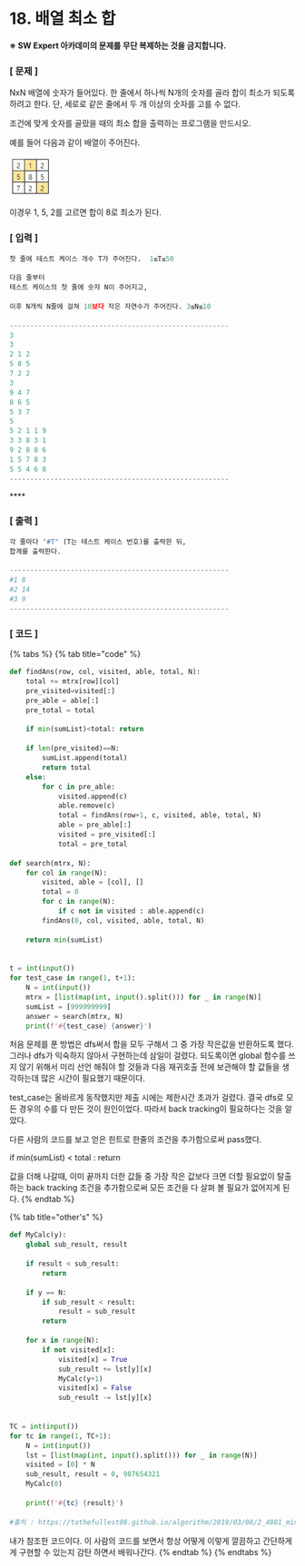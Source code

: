# 18. 배열 최소 합

**※ SW Expert 아카데미의 문제를 무단 복제하는 것을 금지합니다.**

### **\[ 문제 \]**

NxN 배열에 숫자가 들어있다. 한 줄에서 하나씩 N개의 숫자를 골라 합이 최소가 되도록 하려고 한다. 단, 세로로 같은 줄에서 두 개 이상의 숫자를 고를 수 없다.  
  
조건에 맞게 숫자를 골랐을 때의 최소 합을 출력하는 프로그램을 만드시오.  
 

예를 들어 다음과 같이 배열이 주어진다. 

![](../../.gitbook/assets/samsung_17.JPG)

이경우 1, 5, 2를 고르면 합이 8로 최소가 된다.



### **\[ 입력 \]**

```python
첫 줄에 테스트 케이스 개수 T가 주어진다.  1≤T≤50

다음 줄부터 
테스트 케이스의 첫 줄에 숫자 N이 주어지고, 

이후 N개씩 N줄에 걸쳐 10보다 작은 자연수가 주어진다. 3≤N≤10

------------------------------------------------------
3
3
2 1 2
5 8 5
7 2 2
3
9 4 7
8 6 5
5 3 7
5
5 2 1 1 9
3 3 8 3 1
9 2 8 8 6
1 5 7 8 3
5 5 4 6 8
------------------------------------------------------

```

\*\*\*\*

### **\[ 출력 \]**

```python
각 줄마다 "#T" (T는 테스트 케이스 번호)를 출력한 뒤, 
합계를 출력한다.

------------------------------------------------------
#1 8
#2 14
#3 9
------------------------------------------------------
```

### 

### \[ 코드 \]

{% tabs %}
{% tab title="code" %}
```python
def findAns(row, col, visited, able, total, N):
    total += mtrx[row][col]
    pre_visited=visited[:]
    pre_able = able[:]
    pre_total = total
    
    if min(sumList)<total: return 
    
    if len(pre_visited)==N:
        sumList.append(total)
        return total
    else:
        for c in pre_able:
            visited.append(c)
            able.remove(c)
            total = findAns(row+1, c, visited, able, total, N)
            able = pre_able[:]
            visited = pre_visited[:]
            total = pre_total

def search(mtrx, N):
    for col in range(N):  
        visited, able = [col], []
        total = 0
        for c in range(N):
            if c not in visited : able.append(c)        
        findAns(0, col, visited, able, total, N)
        
    return min(sumList)
    

t = int(input())
for test_case in range(1, t+1):
	N = int(input())
	mtrx = [list(map(int, input().split())) for _ in range(N)]
	sumList = [999999999]
	answer = search(mtrx, N)
	print(f'#{test_case} {answer}')
```

 처음 문제를 푼 방법은 dfs써서 합을 모두 구해서 그 중 가장 작은값을 반환하도록 했다. 그러나 dfs가 익숙하지 않아서 구현하는데 삼일이 걸렸다. 되도록이면 global 함수를 쓰지 않기 위해서 미리 선언 해줘야 할 것들과 다음 재귀호출 전에 보관해야 할 값들을 생각하는데 많은 시간이 필요했기 때문이다. 

  test\_case는 올바르게 동작했지만 제출 시에는 제한시간 초과가 걸렸다. 결국 dfs로 모든 경우의 수를 다 만든 것이 원인이었다. 따라서 back tracking이 필요하다는 것을 알았다.

 다른 사람의 코드를 보고 얻은 힌트로 한줄의 조건을 추가함으로써 pass했다. 

 if min\(sumList\) &lt; total : return  
  
값을 더해 나갈때, 이미 끝까지 더한 값들 중 가장 작은 값보다 크면 더할 필요없이 탈출하는 back tracking 조건을 추가함으로써 모든 조건을 다 살펴 볼 필요가 없어지게 된다. 
{% endtab %}

{% tab title="other\'s" %}
```python
def MyCalc(y):
    global sub_result, result

    if result < sub_result:
        return

    if y == N:
        if sub_result < result:
            result = sub_result
        return

    for x in range(N):
        if not visited[x]:
            visited[x] = True
            sub_result += lst[y][x]
            MyCalc(y+1)
            visited[x] = False
            sub_result -= lst[y][x]


TC = int(input())
for tc in range(1, TC+1):
    N = int(input())
    lst = [list(map(int, input().split())) for _ in range(N)]
    visited = [0] * N
    sub_result, result = 0, 987654321
    MyCalc(0)

    print(f'#{tc} {result}')
    
#출처 : https://tothefullest08.github.io/algorithm/2019/03/08/2_4881_min_sum/
```

내가 참조한 코드이다. 이 사람의 코드를 보면서 항상 어떻게 이렇게 깔끔하고 간단하게게 구현할 수 있는지 감탄 하면서 배워나간다.
{% endtab %}
{% endtabs %}

